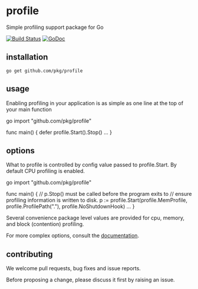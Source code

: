 profile
=======

Simple profiling support package for Go

[![Build Status](https://travis-ci.org/pkg/profile.svg?branch=master)](https://travis-ci.org/pkg/profile) [![GoDoc](http://godoc.org/github.com/pkg/profile?status.svg)](http://godoc.org/github.com/pkg/profile)


installation
------------

    go get github.com/pkg/profile

usage
-----

Enabling profiling in your application is as simple as one line at the top of your main function

go
import "github.com/pkg/profile"

func main() {
    defer profile.Start().Stop()
    ...
}


options
-------

What to profile is controlled by config value passed to profile.Start. 
By default CPU profiling is enabled.

go
import "github.com/pkg/profile"

func main() {
    // p.Stop() must be called before the program exits to
    // ensure profiling information is written to disk.
    p := profile.Start(profile.MemProfile, profile.ProfilePath("."), profile.NoShutdownHook)
    ...
}


Several convenience package level values are provided for cpu, memory, and block (contention) profiling.

For more complex options, consult the [documentation](http://godoc.org/github.com/pkg/profile).

contributing
------------

We welcome pull requests, bug fixes and issue reports.

Before proposing a change, please discuss it first by raising an issue.
